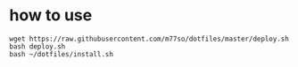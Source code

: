 # how to use
```
wget https://raw.githubusercontent.com/m77so/dotfiles/master/deploy.sh
bash deploy.sh
bash ~/dotfiles/install.sh
```